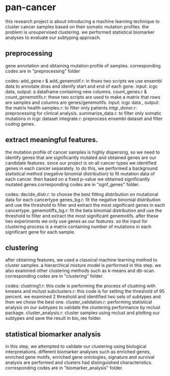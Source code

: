 # pan-cancer
this research project is about introducing a machine learning technique to cluster cancer samples based on their somatic mutation profiles. the problem is unsupervised clustering. we performed statistical biomarker analyses to evaluate our subtyping approach.
## preprocessing
gene annotation and obtaining mutation profile of samples. corresponding codes are in "preprocessing" folder

codes: 
add_gene.r & add_genemotif.r: in thses two scripts we use ensembl data to annotate dnas and idenify start and end of each gene. input: icgc data, output: a dataframe containing new columns.
count_genes.r & count_genemotifs.r: these two scripts are used to make a matrix that rows are samples and columns are genes/genemotifs. input: icgc data , output: the matrix
health samples.r: to filter only patients
intgr_donor.r: preprocessing for clinical analysis.
summarize_data.r: to filter only somatic mutations in icgc dataset
integrate.r: preprocess ensembl dataset and filter coding genes.

## extract meaningful features.
the mutation profile of cancer samples is highly dispersing, so we need to identify genes that are significantly mutated and obtained genes are our candidate features. since our project is on all cancer types we identified genes in each cancer separately. to do this, we performed a background statistical method (negative binomial distribution) to fit mutation data of each cancer. then based on a fixed p-value we obtained significantly mutated genes.corresponding codes are in "sgnf_genes" folder.

codes:
decide_distr.r: to choose the best fitting distribution on mutational data for each cancertype
genes_bg.r: fit the negative binomial distribution and use the threshold to filter and extract the most significant genes in each cancertype.
genemotiffs_bg.r: fit the beta binomial distribution and use the threshold to filter and extract the most significant genemotifs. after these two experiments we only use genes as our features. so the input for clustering process is a matrix containing number of mutations in each significant gene for each sample.


## clustering
after obtaining features, we used a classical machine learning method to cluster samples. a hierarchical mixture model is performed in this step. we also examined other clustering methods such as k-means and db-scan. corresponding codes are in "clustering" folder.

codes:
clustring1.r: this code is performing the process of clustring with kmeans and mclust
subclusters.r: this code is for setting the threshold of 95 percent. we examined 2 threshold and identified two sets of subtypes and then we chose the best one.
cluster_validation.r: performing statistical analysis on our subtypes to validate the clustering performance by mclust package.
cluster_analysis.r: cluster samples using mclust and plotting our subtypes and save the result in bio_res folder.


## statistical biomarker analysis
in this step, we attempted to validate our clustering using biological interpretations. different biomarker analyses such as enriched genes, enriched gene motifs, enriched gene ontologies, signature and survival analysis are performed and clusters had distinguished characteristics. corresponding codes are in "biomarker_analysis" folder.






